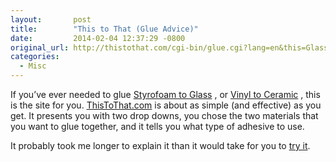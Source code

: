 ```yaml
---
layout:       post
title:        "This to That (Glue Advice)"
date:         2014-02-04 12:37:29 -0800
original_url: http://thistothat.com/cgi-bin/glue.cgi?lang=en&this=Glass&that=Styrofoam
categories:
  - Misc
---
```


If you’ve ever needed to glue  [Styrofoam to Glass](http://thistothat.com/cgi-bin/glue.cgi?lang=en&this=Glass&that=Styrofoam) , or  [Vinyl to Ceramic](http://thistothat.com/cgi-bin/glue.cgi?lang=en&this=Vinyl&that=Ceramic) , this is the site for you.  [ThisToThat.com](http://thistothat.com)  is about as simple (and effective) as you get. It presents you with two drop downs, you chose the two materials that you want to glue together, and it tells you what type of adhesive to use. 

 It probably took me longer to explain it than it would take for you to  [try it](http://thistothat.com/cgi-bin/glue.cgi?lang=en&this=Wood&that=Fabric). 
